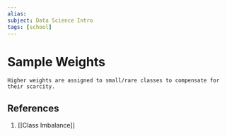 ```yaml
---
alias: 
subject: Data Science Intro
tags: [school]
---
```

# Sample Weights


```ad-note
Higher weights are assigned to small/rare classes to compensate for their scarcity.
```

## References
1. [[Class Imbalance]]